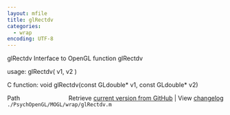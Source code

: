 ```yaml
---
layout: mfile
title: glRectdv
categories:
  - wrap
encoding: UTF-8
---
```


glRectdv  Interface to OpenGL function glRectdv  

usage:  glRectdv( v1, v2 )  

C function:  void glRectdv(const GLdouble\* v1, const GLdouble\* v2)  


<div class="code_header" style="text-align:right;">
  <span style="float:left;">Path&nbsp;&nbsp;</span> <span class="counter">Retrieve <a href=
  "https://raw.github.com/Psychtoolbox-3/Psychtoolbox-3/beta/./PsychOpenGL/MOGL/wrap/glRectdv.m">current version from GitHub</a> | View <a href=
  "https://github.com/Psychtoolbox-3/Psychtoolbox-3/commits/beta/./PsychOpenGL/MOGL/wrap/glRectdv.m">changelog</a></span>
</div>
<div class="code">
  <code>./PsychOpenGL/MOGL/wrap/glRectdv.m</code>
</div>

